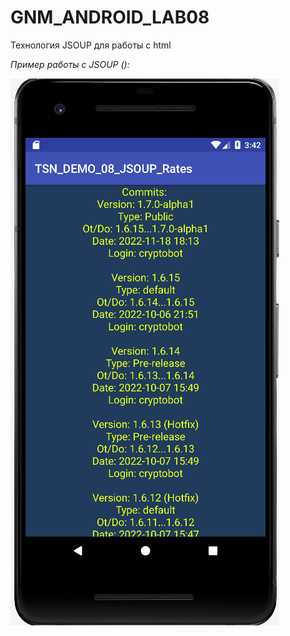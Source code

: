 # GNM_ANDROID_LAB08
Технология JSOUP для работы с html

_Пример работы с JSOUP ():_

![Screenshot](screenshot2.png)


